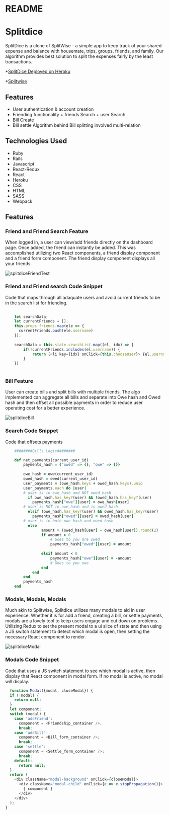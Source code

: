 # README

# Splitdice
SplitDice is a clone of SplitWise - a simple app to keep track of your shared expense and balance with housemate, trips, groups, friends, and family. Our algorithm provides best solution to split the expenses fairly by the least transactions.

*[SplitDice Deployed on Heroku](https://splitdice.herokuapp.com/#/)

*[Splitwise](https://splitwise.com/)

## Features 
* User authentication & account creation
* Friending functionality + friends Search + user Search
* Bill Create
* Bill settle Algorithm behind Bill splitting involved multi-relation

## Technologies Used

* Ruby
* Rails
* Javascript
* React-Redux
* React
* Heroku
* CSS
* HTML
* SASS
* Webpack

## Features

### Friend and Friend Search Feature
When logged in, a user can view/add friends directly on the dashboard page. Once added, the friend can instantly be added. This was accomplished utilizing two React components, a friend display component and a friend form component. The friend display component displays all your friends.

![splitdiceFriendTest](https://user-images.githubusercontent.com/72528915/128723948-7731b701-d15b-41d1-a0b0-86ea7f2e7b10.gif)

### Friend and Friend search Code Snippet
Code that maps through all adaquate users and avoid current friends to be in the search list for friending.
```js
   
    let searchData;
    let currentFriends = [];
    this.props.friends.map(ele => {
      currentFriends.push(ele.username)
    });
    
    searchData = this.state.searchList.map((el, idx) => {
        if(!currentFriends.includes(el.username)) {
            return (<li key={idx} onClick={this.chooseUser}> {el.username} </li>);
        }
    })
    
  ```


### Bill Feature
User can create bills and split bills with multiple friends. The algo implemented can aggregate all bills and separate into Owe hash and Owed hash and then offset all possible payments in order to reduce user operating cost for a better experience. 

![splitdiceBill](https://user-images.githubusercontent.com/72528915/128729862-e27e0baa-eac8-45c8-a902-fdedada95cb4.gif)

### Search Code Snippet
Code that offsets payments
```ruby
    ########Bills Logic########

    def net_payments(current_user_id)
        payments_hash = {"owed" => {}, "owe" => {}}
        
        owe_hash = owe(current_user_id)
        owed_hash = owed(current_user_id)
        user_payments = (owe_hash.keys + owed_hash.keys).uniq
        user_payments.each do |user|
        # user is in owe_hash and NOT owed_hash
          if owe_hash.has_key?(user) && !owed_hash.has_key?(user)
            payments_hash["owe"][user] = owe_hash[user]
        # user is NOT in owe_hash and in owed_hash
          elsif !owe_hash.has_key?(user) && owed_hash.has_key?(user)
            payments_hash["owed"][user] = owed_hash[user]
        # user is in both owe hash and owed hash
          else
                amount = (owed_hash[user] - owe_hash[user]).round(2)
                if amount > 0
                    # Goes to you are owed
                    payments_hash["owed"][user] = amount
        
                elsif amount < 0
                    payments_hash["owe"][user] = -amount
                    # Goes to you owe
                end
            end 
        end
        payments_hash
    end
```

### Modals, Modals, Modals
Much akin to Splitwise, Splitdice utilizes many modals to aid in user experience. Whether it is for add a friend, creating  a bill, or settle payments, modals are a lovely tool to keep users engage and cut down on problems. Utilizing Redux to set the present modal to a ui slice of state and then using a JS switch statement to detect which modal is open, then setting the necessary React component to render.

![splitdiceModal](https://user-images.githubusercontent.com/72528915/128732595-450d4c6e-f696-4332-b9e9-2a04f70461f3.gif)


### Modals Code Snippet
Code that uses a JS switch statement to see which modal is active, then display that React component in modal form. If no modal is active, no modal will display.
```js
  function Modal({modal, closeModal}) {
  if (!modal) {
    return null;
  }
  let component;
  switch (modal) {
    case 'addFriend':
      component = <Friendship_container />;
      break;
    case 'addBill':
      component = <Bill_form_container />;
      break;
    case 'settle':
      component = <Settle_form_container />;
      break;
    default:
      return null;
  }
  return (
    <div className="modal-background" onClick={closeModal}>
      <div className="modal-child" onClick={e => e.stopPropagation()}>
        { component }
      </div>
    </div>
  );
}

```
